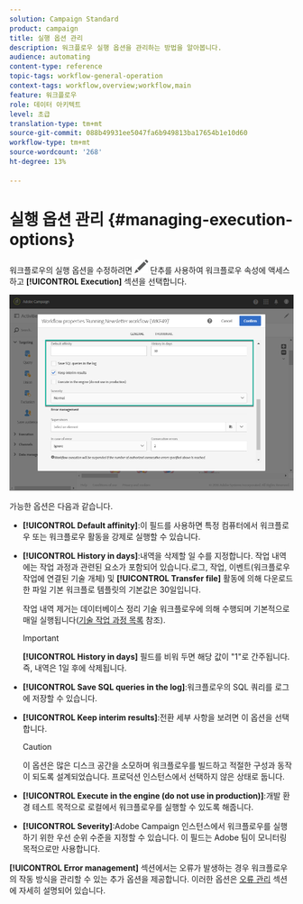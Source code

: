 ```yaml
---
solution: Campaign Standard
product: campaign
title: 실행 옵션 관리
description: 워크플로우 실행 옵션을 관리하는 방법을 알아봅니다.
audience: automating
content-type: reference
topic-tags: workflow-general-operation
context-tags: workflow,overview;workflow,main
feature: 워크플로우
role: 데이터 아키텍트
level: 초급
translation-type: tm+mt
source-git-commit: 088b49931ee5047fa6b949813ba17654b1e10d60
workflow-type: tm+mt
source-wordcount: '268'
ht-degree: 13%

---
```



# 실행 옵션 관리 {#managing-execution-options}

워크플로우의 실행 옵션을 수정하려면 ![](assets/edit_darkgrey-24px.png) 단추를 사용하여 워크플로우 속성에 액세스하고 **[!UICONTROL Execution]** 섹션을 선택합니다.

![](assets/wkf_execution_6.png)

가능한 옵션은 다음과 같습니다.

* **[!UICONTROL Default affinity]**:이 필드를 사용하면 특정 컴퓨터에서 워크플로우 또는 워크플로우 활동을 강제로 실행할 수 있습니다.

* **[!UICONTROL History in days]**:내역을 삭제할 일 수를 지정합니다. 작업 내역에는 작업 과정과 관련된 요소가 포함되어 있습니다.로그, 작업, 이벤트(워크플로우 작업에 연결된 기술 개체) 및 **[!UICONTROL Transfer file]** 활동에 의해 다운로드한 파일 기본 워크플로 템플릿의 기본값은 30일입니다.

   작업 내역 제거는 데이터베이스 정리 기술 워크플로우에 의해 수행되며 기본적으로 매일 실행됩니다([기술 작업 과정 목록](../../administration/using/technical-workflows.md) 참조).

   >[!IMPORTANT]
   >
   >**[!UICONTROL History in days]** 필드를 비워 두면 해당 값이 &quot;1&quot;로 간주됩니다. 즉, 내역은 1일 후에 삭제됩니다.

* **[!UICONTROL Save SQL queries in the log]**:워크플로우의 SQL 쿼리를 로그에 저장할 수 있습니다.

* **[!UICONTROL Keep interim results]**:전환 세부 사항을 보려면 이 옵션을 선택합니다.

   >[!CAUTION]
   >
   >이 옵션은 많은 디스크 공간을 소모하며 워크플로우를 빌드하고 적절한 구성과 동작이 되도록 설계되었습니다. 프로덕션 인스턴스에서 선택하지 않은 상태로 둡니다.

* **[!UICONTROL Execute in the engine (do not use in production)]**:개발 환경 테스트 목적으로 로컬에서 워크플로우를 실행할 수 있도록 해줍니다.

* **[!UICONTROL Severity]**:Adobe Campaign 인스턴스에서 워크플로우를 실행하기 위한 우선 순위 수준을 지정할 수 있습니다. 이 필드는 Adobe 팀이 모니터링 목적으로만 사용합니다.

**[!UICONTROL Error management]** 섹션에서는 오류가 발생하는 경우 워크플로우의 작동 방식을 관리할 수 있는 추가 옵션을 제공합니다. 이러한 옵션은 [오류 관리](../../automating/using/monitoring-workflow-execution.md#error-management) 섹션에 자세히 설명되어 있습니다.
